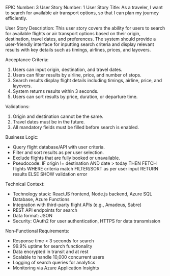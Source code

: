 EPIC Number: 3
User Story Number: 1
User Story Title: As a traveler, I want to search for available air transport options, so that I can plan my journey efficiently.

User Story Description: This user story covers the ability for users to search for available flights or air transport options based on their origin, destination, travel dates, and preferences. The system should provide a user-friendly interface for inputting search criteria and display relevant results with key details such as timings, airlines, prices, and layovers.

Acceptance Criteria:
1. Users can input origin, destination, and travel dates.
2. Users can filter results by airline, price, and number of stops.
3. Search results display flight details including timings, airline, price, and layovers.
4. System returns results within 3 seconds.
5. Users can sort results by price, duration, or departure time.

Validations:
1. Origin and destination cannot be the same.
2. Travel dates must be in the future.
3. All mandatory fields must be filled before search is enabled.

Business Logic: 
- Query flight database/API with user criteria.
- Filter and sort results as per user selection.
- Exclude flights that are fully booked or unavailable.
- Pseudocode:
  IF origin != destination AND date > today THEN
    FETCH flights WHERE criteria match
    FILTER/SORT as per user input
    RETURN results
  ELSE
    SHOW validation error

Technical Context: 
- Technology stack: ReactJS frontend, Node.js backend, Azure SQL Database, Azure Functions
- Integration with third-party flight APIs (e.g., Amadeus, Sabre)
- REST API endpoints for search
- Data format: JSON
- Security: OAuth2 for user authentication, HTTPS for data transmission

Non-Functional Requirements:
- Response time < 3 seconds for search
- 99.9% uptime for search functionality
- Data encrypted in transit and at rest
- Scalable to handle 10,000 concurrent users
- Logging of search queries for analytics
- Monitoring via Azure Application Insights